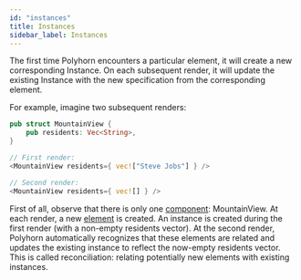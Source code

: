 ```yaml
---
id: "instances"
title: Instances
sidebar_label: Instances
---
```


The first time Polyhorn encounters a particular element, it will create a new
corresponding Instance. On each subsequent render, it will update the existing
Instance with the new specification from the corresponding element.

For example, imagine two subsequent renders:

```rust
pub struct MountainView {
    pub residents: Vec<String>,
}

// First render:
<MountainView residents={ vec!["Steve Jobs"] } />

// Second render:
<MountainView residents={ vec![] } />
```

First of all, observe that there is only one
[component](/docs/concepts/components/): MountainView. At each render, a new
[element](/docs/concepts/elements/) is created. An instance is created during
the first render (with a non-empty residents vector). At the second render,
Polyhorn automatically recognizes that these elements are related and updates
the existing instance to reflect the now-empty residents vector. This is called
reconciliation: relating potentially new elements with existing instances.